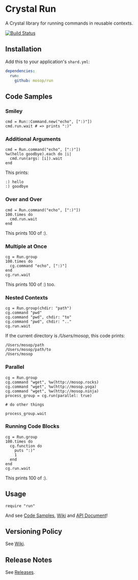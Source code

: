 # Crystal Run

A Crystal library for running commands in reusable contexts.

[![Build Status](https://travis-ci.org/mosop/run.svg?branch=master)](https://travis-ci.org/mosop/run)

## Installation

Add this to your application's `shard.yml`:

```yaml
dependencies:
  run:
    github: mosop/run
```

<a name="code_samples"></a>

## Code Samples

### Smiley

```crystal
cmd = Run::Command.new("echo", [":)"])
cmd.run.wait # => prints ":)"
```

### Additional Arguments

```crystal
cmd = Run.command("echo", [":)"])
%w(hello goodbye).each do |i|
  cmd.run(args: [i]).wait
end
```

This prints:

```
:) hello
:) goodbye
```

### Over and Over

```crystal
cmd = Run.command("echo", [":)"])
100.times do
  cmd.run.wait
end
```

This prints 100 of :).

### Multiple at Once

```crystal
cg = Run.group
100.times do
  cg.command "echo", [":)"]
end
cg.run.wait
```

This prints 100 of :) too.

### Nested Contexts

```crystal
cg = Run.group(chdir: "path")
cg.command "pwd"
cg.command "pwd", chdir: "to"
cg.command "pwd", chdir: ".."
cg.run.wait
```

If the current directory is */Users/mosop*, this code prints:

```
/Users/mosop/path
/Users/mosop/path/to
/Users/mosop
```

### Parallel

```crystal
cg = Run.group
cg.command "wget", %w(http://mosop.rocks)
cg.command "wget", %w(http://mosop.yoga)
cg.command "wget", %w(http://mosop.ninja)
process_group = cg.run(parallel: true)

# do other things

process_group.wait
```

### Running Code Blocks

```crystal
cg = Run.group
100.times do
  cg.function do
    puts ":)"
    1
  end
end
cg.run.wait
```

This prints 100 of :).

## Usage

```crystal
require "run"
```

And see [Code Samples](#code_samples), [Wiki](https://github.com/mosop/run/wiki) and [API Document](http://mosop.me/run/Run.html)!

## Versioning Policy

See [Wiki](https://github.com/mosop/mosop.github.io/wiki/Versioning-Policy).

## Release Notes

See [Releases](https://github.com/mosop/run/releases).
